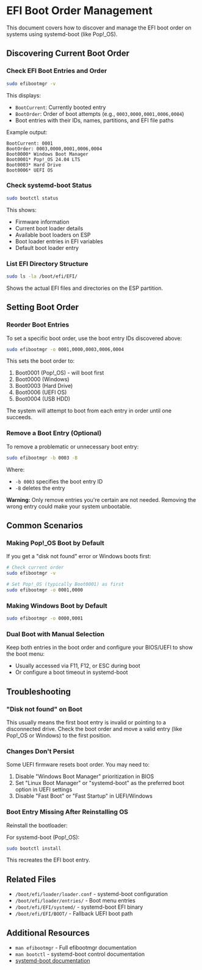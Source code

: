 # EFI Boot Order Management

This document covers how to discover and manage the EFI boot order on systems using systemd-boot (like Pop!_OS).

## Discovering Current Boot Order

### Check EFI Boot Entries and Order

```bash
sudo efibootmgr -v
```

This displays:
- `BootCurrent`: Currently booted entry
- `BootOrder`: Order of boot attempts (e.g., `0003,0000,0001,0006,0004`)
- Boot entries with their IDs, names, partitions, and EFI file paths

Example output:
```
BootCurrent: 0001
BootOrder: 0003,0000,0001,0006,0004
Boot0000* Windows Boot Manager
Boot0001* Pop!_OS 24.04 LTS
Boot0003* Hard Drive
Boot0006* UEFI OS
```

### Check systemd-boot Status

```bash
sudo bootctl status
```

This shows:
- Firmware information
- Current boot loader details
- Available boot loaders on ESP
- Boot loader entries in EFI variables
- Default boot loader entry

### List EFI Directory Structure

```bash
sudo ls -la /boot/efi/EFI/
```

Shows the actual EFI files and directories on the ESP partition.

## Setting Boot Order

### Reorder Boot Entries

To set a specific boot order, use the boot entry IDs discovered above:

```bash
sudo efibootmgr -o 0001,0000,0003,0006,0004
```

This sets the boot order to:
1. Boot0001 (Pop!_OS) - will boot first
2. Boot0000 (Windows)
3. Boot0003 (Hard Drive)
4. Boot0006 (UEFI OS)
5. Boot0004 (USB HDD)

The system will attempt to boot from each entry in order until one succeeds.

### Remove a Boot Entry (Optional)

To remove a problematic or unnecessary boot entry:

```bash
sudo efibootmgr -b 0003 -B
```

Where:
- `-b 0003` specifies the boot entry ID
- `-B` deletes the entry

**Warning:** Only remove entries you're certain are not needed. Removing the wrong entry could make your system unbootable.

## Common Scenarios

### Making Pop!_OS Boot by Default

If you get a "disk not found" error or Windows boots first:

```bash
# Check current order
sudo efibootmgr -v

# Set Pop!_OS (typically Boot0001) as first
sudo efibootmgr -o 0001,0000
```

### Making Windows Boot by Default

```bash
sudo efibootmgr -o 0000,0001
```

### Dual Boot with Manual Selection

Keep both entries in the boot order and configure your BIOS/UEFI to show the boot menu:
- Usually accessed via F11, F12, or ESC during boot
- Or configure a boot timeout in systemd-boot

## Troubleshooting

### "Disk not found" on Boot

This usually means the first boot entry is invalid or pointing to a disconnected drive. Check the boot order and move a valid entry (like Pop!_OS or Windows) to the first position.

### Changes Don't Persist

Some UEFI firmware resets boot order. You may need to:
1. Disable "Windows Boot Manager" prioritization in BIOS
2. Set "Linux Boot Manager" or "systemd-boot" as the preferred boot option in UEFI settings
3. Disable "Fast Boot" or "Fast Startup" in UEFI/Windows

### Boot Entry Missing After Reinstalling OS

Reinstall the bootloader:

For systemd-boot (Pop!_OS):
```bash
sudo bootctl install
```

This recreates the EFI boot entry.

## Related Files

- `/boot/efi/loader/loader.conf` - systemd-boot configuration
- `/boot/efi/loader/entries/` - Boot menu entries
- `/boot/efi/EFI/systemd/` - systemd-boot EFI binary
- `/boot/efi/EFI/BOOT/` - Fallback UEFI boot path

## Additional Resources

- `man efibootmgr` - Full efibootmgr documentation
- `man bootctl` - systemd-boot control documentation
- [systemd-boot documentation](https://www.freedesktop.org/software/systemd/man/systemd-boot.html)
